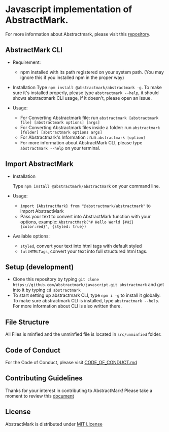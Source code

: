 # Javascript implementation of AbstractMark.
For more information about Abstractmark, please visit this [repository](https://github.com/abstractmark/abstractmark).

## AbstractMark CLI
- Requirement:

    - npm installed with its path registered on your system path. (You may ignore this if you installed npm in the proper way)

- Installation
    Type `npm install @abstractmark/abstractmark -g`. To make sure it's installed properly, please type `abstractmark --help`, it should shows abstractmark CLI usage, if it doesn't, please open an issue.
    
- Usage:
    - For Converting Abstractmark file: run `abstractmark [abstractmark file] [abstractmark options] [args]`
    - For Converting Abstractmark files inside a folder: run `abstractmark [folder] [abstractmark options args]`
    - For Abstractmark's Information : run `abstractmark [option]`
    - For more information about AbstractMark CLI, please type `abstractmark --help` on your terminal.

## Import AbstractMark
- Installation

    Type `npm install @abstractmark/abstractmark` on your command line.

- Usage:

    - `import {AbstractMark} from "@abstractmark/abstractmark"` to import AbstractMark
    - Pass your text to convert into AbstractMark function with your options, example: `AbstractMark("# Hello World {#Hi} {color:red}", {styled: true})`

- Available options:
    - `styled`, convert your text into html tags with default styled
    - `fullHTMLTags`, convert your text into full structured html tags.

## Setup (development)
- Clone this repository by typing `git clone https://github.com/abstractmark/javascript.git abstractmark` and get into it by typing `cd abstractmark`
- To start setting up abstractmark CLI, type `npm i -g` to install it globally. To make sure abstractmark CLI is installed, type `abstractmark --help`. For more information about  CLI is also written there.


## File Structure
All Files is minfied and the unminfied file is located in `src/unminfied` folder.

## Code of Conduct
For the Code of Conduct, please visit [CODE_OF_CONDUCT.md](CODE_OF_CONDUCT.md)

## Contributing Guidelines
Thanks for your interest in contributing to AbstractMark! Please take a moment to review this [document](CONTRIBUTING.md)

## License
AbstractMark is distributed under [MIT License](LICENSE)